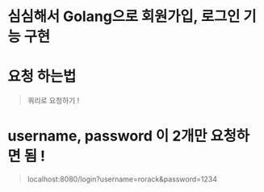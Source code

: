 # 심심해서 Golang으로 회원가입, 로그인 기능 구현

# 요청 하는법
> 쿼리로 요청하기 !

# username, password 이 2개만 요청하면 됨 !
> localhost:8080/login?username=rorack&password=1234
